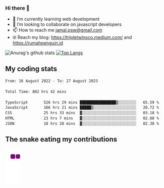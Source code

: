 ### Hi there 👋

<!--
**padepokanpenguin/padepokanpenguin** is a ✨ _special_ ✨ repository because its `README.md` (this file) appears on your GitHub profile.
-->

- 🌱 I’m currently learning  web development
- 👯 I’m looking to collaborate on javascript developers
- 📫 How to reach me jamal.psw@gmail.com
- 🌐 Reach my blog:
   https://tripletwinsco.medium.com/ and
   https://rumahpenguin.id

![Anurag's github stats](https://github-readme-stats.vercel.app/api?username=padepokanpenguin&count_private=true&disable_animations=false&show_icons=true&theme=default)
[![Top Langs](https://github-readme-stats.vercel.app/api/top-langs/?username=padepokanpenguin&theme=default&layout=compact)](https://github.com/padepokanpenguin)

## My coding stats

<!--START_SECTION:waka-->

```txt
From: 16 August 2022 - To: 27 August 2023

Total Time: 802 hrs 42 mins

TypeScript       526 hrs 29 mins ████████████████▒░░░░░░░░   65.59 %
JavaScript       166 hrs 21 mins █████▒░░░░░░░░░░░░░░░░░░░   20.72 %
CSS              25 hrs 33 mins  ▓░░░░░░░░░░░░░░░░░░░░░░░░   03.18 %
HTML             23 hrs 7 mins   ▓░░░░░░░░░░░░░░░░░░░░░░░░   02.88 %
JSON             18 hrs 28 mins  ▓░░░░░░░░░░░░░░░░░░░░░░░░   02.30 %
```

<!--END_SECTION:waka-->


## The snake eating my contributions
![snake gif](https://github.com/padepokanpenguin/padepokanpenguin/blob/output/github-contribution-grid-snake.gif)

